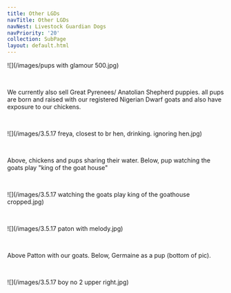 ```yaml
---
title: Other LGDs
navTitle: Other LGDs
navNest: Livestock Guardian Dogs
navPriority: '20'
collection: SubPage
layout: default.html
---
```

![](/images/pups with glamour 500.jpg)

<br />

We currently also sell Great Pyrenees/ Anatolian Shepherd puppies. all pups are born and raised with our registered Nigerian Dwarf goats and also have exposure to our chickens.

<br />

![](/images/3.5.17 freya, closest to br hen, drinking. ignoring hen.jpg)

<br />

Above, chickens and pups sharing their water.  Below, pup watching the goats play "king of the goat house"

<br />

![](/images/3.5.17 watching the goats play king of the goathouse cropped.jpg)

<br />

![](/images/3.5.17 paton with melody.jpg)

<br />

Above Patton with our goats.  Below, Germaine as a pup (bottom of pic).

<br />

![](/images/3.5.17 boy no 2  upper right.jpg)
